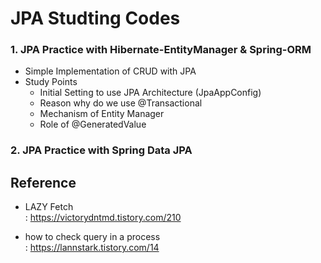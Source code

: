 # JPA Studting Codes

### 1. JPA Practice with Hibernate-EntityManager & Spring-ORM
- Simple Implementation of CRUD with JPA
- Study Points
  - Initial Setting to use JPA Architecture (JpaAppConfig)
  - Reason why do we use @Transactional
  - Mechanism of Entity Manager
  - Role of @GeneratedValue
  


### 2. JPA Practice with Spring Data JPA



## Reference
- LAZY Fetch<br>
: https://victorydntmd.tistory.com/210

- how to check query in a process<br>
: https://lannstark.tistory.com/14
